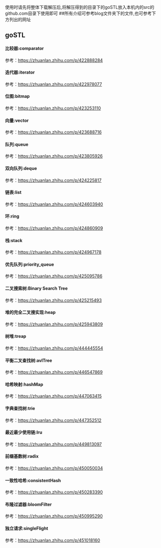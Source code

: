 使用时请先将整体下载解压后,将解压得到的目录下的goSTL放入本机内的src的github.com目录下使用即可
##所有介绍可参考blog文件夹下的文件,也可参考下方列出的网址

## goSTL
#### 比较器:comparator
参考：https://zhuanlan.zhihu.com/p/422888284

#### 迭代器:iterator
参考：https://zhuanlan.zhihu.com/p/422978077

#### 位图:bitmap
参考：https://zhuanlan.zhihu.com/p/423253110

#### 向量:vector
参考：https://zhuanlan.zhihu.com/p/423688716

#### 队列:queue
参考：https://zhuanlan.zhihu.com/p/423805926

#### 双向队列:deque
参考：https://zhuanlan.zhihu.com/p/424225817

#### 链表:list
参考：https://zhuanlan.zhihu.com/p/424603940

#### 环:ring
参考：https://zhuanlan.zhihu.com/p/424860909

#### 栈:stack
参考：https://zhuanlan.zhihu.com/p/424967178

#### 优先队列:priority_queue
参考：https://zhuanlan.zhihu.com/p/425095786

#### 二叉搜索树:Binary Search Tree
参考：https://zhuanlan.zhihu.com/p/425215493

#### 堆的完全二叉搜实现:heap
参考：https://zhuanlan.zhihu.com/p/425943809

#### 树堆:treap
参考：https://zhuanlan.zhihu.com/p/444445554

#### 平衡二叉查找树:avlTree
参考：https://zhuanlan.zhihu.com/p/446547869

#### 哈希映射:hashMap
参考：https://zhuanlan.zhihu.com/p/447063415

#### 字典查找树:trie
参考：https://zhuanlan.zhihu.com/p/447352512

#### 最近最少使用链:lru
参考：https://zhuanlan.zhihu.com/p/449813097

#### 前缀基数树:radix
参考：https://zhuanlan.zhihu.com/p/450050034

#### 一致性哈希:consistentHash
参考：https://zhuanlan.zhihu.com/p/450283390

#### 布隆过滤器:bloomFilter
参考：https://zhuanlan.zhihu.com/p/450995290


#### 独立请求:singleFlight
参考：https://zhuanlan.zhihu.com/p/451018160

